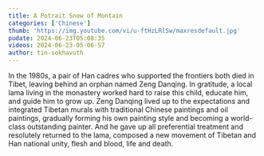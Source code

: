 ```yaml
---
title: A Potrait Snow of Montain
categories: ['Chinese']
thumb: 'https://img.youtube.com/vi/u-ftHzLRlSw/maxresdefault.jpg'
pudate: 2024-06-23T05:08:35
videos: 2024-06-23-05-06-57
author: tin-sokhavuth
---
```

In the 1980s, a pair of Han cadres who supported the frontiers both died in Tibet, leaving behind an orphan named Zeng Danqing. In gratitude, a local lama living in the monastery worked hard to raise this child, educate him, and guide him to grow up. Zeng Danqing lived up to the expectations and integrated Tibetan murals with traditional Chinese paintings and oil paintings, gradually forming his own painting style and becoming a world-class outstanding painter. And he gave up all preferential treatment and resolutely returned to the lama, composed a new movement of Tibetan and Han national unity, flesh and blood, life and death.